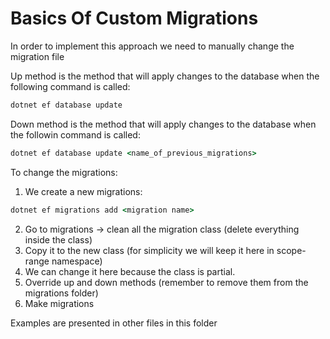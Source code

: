 ﻿# Basics Of Custom Migrations

In order to implement this approach we need to manually change the migration file

Up method is the method that will apply changes to the database when the following command is called:

```cmd
dotnet ef database update
```

Down method is the method that will apply changes to the database when the followin command is called:

```cmd
dotnet ef database update <name_of_previous_migrations>
```

To change the migrations:

1. We create a new migrations: 

```cmd
dotnet ef migrations add <migration name>
```

2. Go to migrations -> clean all the migration class (delete everything inside the class)
3. Copy it to the new class (for simplicity we will keep it here in scope-range namespace)
4. We can change it here because the class is partial.
5. Override up and down methods (remember to remove them from the migrations folder)
6. Make migrations

Examples are presented in other files in this folder
